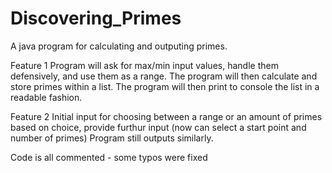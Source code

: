 # Discovering_Primes
 A java program for calculating and outputing primes.

Feature 1
Program will ask for max/min input values, handle them defensively, and use them as a range. 
The program will then calculate and store primes within a list. 
The program will then print to console the list in a readable fashion.

Feature 2
Initial input for choosing between a range or an amount of primes
based on choice, provide furthur input (now can select a start point and number of primes)
Program still outputs similarly.

Code is all commented - some typos were fixed